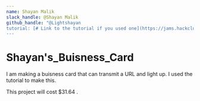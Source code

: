 ```yaml
---
name: Shayan Malik
slack_handle: @Shayan Malik
github_handle: "@Lightshayan
tutorial: [# Link to the tutorial if you used one](https://jams.hackclub.com/jam/hacker-card)
---
```


# Shayan's_Buisness_Card

I am making a buisness card that can transmit a URL and light up. I used the tutorial to make this. 

This project will cost $31.64 . 
